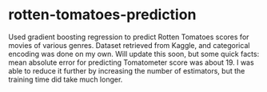 # rotten-tomatoes-prediction
Used gradient boosting regression to predict Rotten Tomatoes scores for movies of various genres. Dataset retrieved from Kaggle, and categorical encoding was done on my own. Will update this soon, but some quick facts: mean absolute error for predicting Tomatometer score was about 19. I was able to reduce it further by increasing the number of estimators, but the training time did take much longer.
